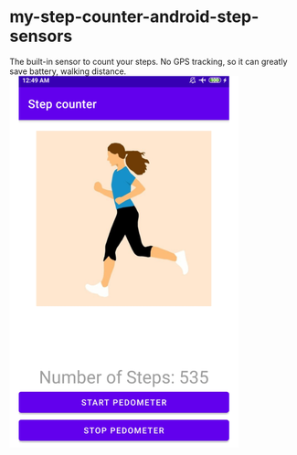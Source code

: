 # my-step-counter-android-step-sensors
The built-in sensor to count your steps. No GPS tracking, so it can greatly save battery, walking distance.<br>
![alt text](https://github.com/iamRanjitgoud/my-step-counter-android-step-sensors/blob/main/step-counter.png)
